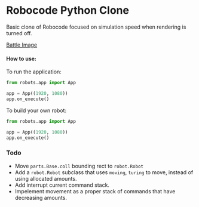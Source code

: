 # Robocode Python Clone

Basic clone of Robocode focused on simulation speed when rendering is turned off.

[Battle Image](/docs/images/battle.png)

#### How to use:
To run the application:
```python
from robots.app import App

app = App((1920, 1080))
app.on_execute()
```
To build your own robot:
```python
from robots.app import App

app = App((1920, 1080))
app.on_execute()
```

### Todo
* Move `parts.Base.coll` bounding rect to `robot.Robot`
* Add a `robot.Robot` subclass that uses `moving`, `turing` to move, instead of using allocated amounts.
* Add interrupt current command stack.
* Impelement movement as a proper stack of commands that have decreasing amounts.
